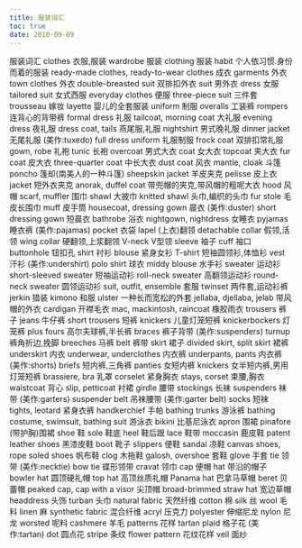 ```yaml
---
title: 服装词汇
toc: true
date: 2018-09-09
---
```


服装词汇
clothes 衣服,服装
wardrobe 服装
clothing 服装
habit 个人依习惯.身份而着的服装
ready-made clothes, ready-to-wear clothes 成衣
garments 外衣
town clothes 外衣
double-breasted suit 双排扣外衣
suit 男外衣
dress 女服
tailored suit 女式西服
everyday clothes 便服
three-piece suit 三件套
trousseau 嫁妆
layette 婴儿的全套服装
uniform 制服
overalls 工装裤
rompers 连背心的背带裤
formal dress 礼服
tailcoat, morning coat 大礼服
evening dress 夜礼服
dress coat, tails 燕尾服,礼服
nightshirt 男式晚礼服
dinner jacket 无尾礼服 (美作:tuxedo)
full dress uniform 礼服制服
frock coat 双排扣常礼服
gown, robe 礼袍
tunic 长袍
overcoat 男式大衣
coat 女大衣
topcoat 夹大衣
fur coat 皮大衣
three-quarter coat 中长大衣
dust coat 风衣
mantle, cloak 斗篷
poncho 篷却(南美人的一种斗篷)
sheepskin jacket 羊皮夹克
pelisse 皮上衣
jacket 短外衣夹克
anorak, duffel coat 带兜帽的夹克,带风帽的粗呢大衣
hood 风帽
scarf, muffler 围巾
shawl 大披巾
knitted shawl 头巾,编织的头巾
fur stole 毛皮长围巾
muff 皮手筒
housecoat, dressing gown 晨衣 (美作:duster)
short dressing gown 短晨衣
bathrobe 浴衣
nightgown, nightdress 女睡衣
pyjamas 睡衣裤 (美作:pajamas)
pocket 衣袋
lapel (上衣)翻领
detachable collar 假领,活领
wing collar 硬翻领,上浆翻领
V-neck V型领
sleeve 袖子
cuff 袖口
buttonhole 钮扣孔
shirt 衬衫
blouse 紧身女衫
T-shirt 短袖圆领衫,体恤衫
vest 汗衫 (美作:undershirt)
polo shirt 球衣
middy blouse 水手衫
sweater 运动衫
short-sleeved sweater 短袖运动衫
roll-neck sweater 高翻领运动衫
round-neck sweater 圆领运动衫
suit, outfit, ensemble 套服
twinset 两件套,运动衫裤
jerkin 猎装
kimono 和服
ulster 一种长而宽松的外套
jellaba, djellaba, jelab 带风帽的外衣
cardigan 开襟毛衣
mac, mackintosh, raincoat 橡胶雨衣
trousers 裤子
jeans 牛仔裤
short trousers 短裤
knickers 儿童灯笼短裤
knickerbockers 灯笼裤
plus fours 高尔夫球裤,半长裤
braces 裤子背带 (美作:suspenders)
turnup 裤角折边,挽脚
breeches 马裤
belt 裤带
skirt 裙子
divided skirt, split skirt 裙裤
underskirt 内衣
underwear, underclothes 内衣裤
underpants, pants 内衣裤 (美作:shorts)
briefs 短内裤,三角裤
panties 女短内裤
knickers 女半短内裤,男用灯笼短裤
brassiere, bra 乳罩
corselet 紧身胸衣
stays, corset 束腰,胸衣
waistcoat 背心
slip, petticoat 衬裙
girdle 腰带
stockings 长袜
suspenders 袜带 (美作:garters)
suspender belt 吊袜腰带 (美作:garter belt)
socks 短袜
tights, leotard 紧身衣裤
handkerchief 手帕
bathing trunks 游泳裤
bathing costume, swimsuit, bathing suit 游泳衣
bikini 比基尼泳衣
apron 围裙
pinafore (带护胸)围裙
shoe 鞋
sole 鞋底
heel 鞋后跟
lace 鞋带
moccasin 鹿皮鞋
patent leather shoes 黑漆皮鞋
boot 靴子
slippers 便鞋
sandal 凉鞋
canvas shoes, rope soled shoes 帆布鞋
clog 木拖鞋
galosh, overshoe 套鞋
glove 手套
tie 领带 (美作:necktie)
bow tie 蝶形领带
cravat 领巾
cap 便帽
hat 带沿的帽子
bowler hat 圆顶硬礼帽
top hat 高顶丝质礼帽
Panama hat 巴拿马草帽
beret 贝蕾帽
peaked cap, cap with a visor 尖顶帽
broad-brimmed straw hat 宽边草帽
headdress 头饰
turban 头巾
natural fabric 天然纤维
cotton 棉
silk 丝
wool 毛料
linen 麻
synthetic fabric 混合纤维
acryl 压克力
polyester 伸缩尼龙
nylon 尼龙
worsted 呢料
cashmere 羊毛
patterns 花样
tartan plaid 格子花 (美作:tartan)
dot 圆点花
stripe 条纹
flower pattern 花纹花样
veil 面纱
